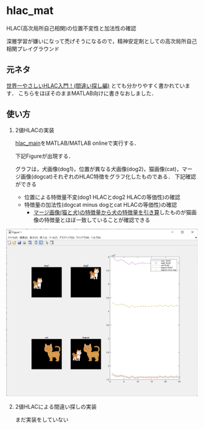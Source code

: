 # hlac_mat
HLAC(高次局所自己相関)の位置不変性と加法性の確認

深層学習が嫌いになって禿げそうになるので，精神安定剤としての高次局所自己相関プレイグラウンド
## 元ネタ


[世界一やさしいHLAC入門！(間違い探し編)](https://zenn.dev/kotaro_inoue/articles/f0cbbca962313b)
とても分かりやすく書かれています．
こちらをほぼそのままMATLAB向けに書きなおしました．

## 使い方

1. 2値HLACの実装

    [hlac_main](./hlac_main.m)をMATLAB/MATLAB onlineで実行する．

    下記Figureが出現する．

    グラフは，犬画像(dog1)，位置が異なる犬画像(dog2)，猫画像(cat)，マージ画像(dogcat)それぞれのHLAC特徴をグラフ化したものである．
    下記確認ができる
    - 位置による特徴量不変(dog1 HLACとdog2 HLACの等価性)の確認
    - 特徴量の加法性(dogcat minus dogとcat HLACの等価性)の確認
        - [マージ画像(猫と犬)の特徴量から犬の特徴量を引き算](./hlac_main.m#L50-L51)したものが猫画像の特徴量とほぼ一致していることが確認できる

![](img/scr1.png)


2. 2値HLACによる間違い探しの実装

    まだ実装をしていない